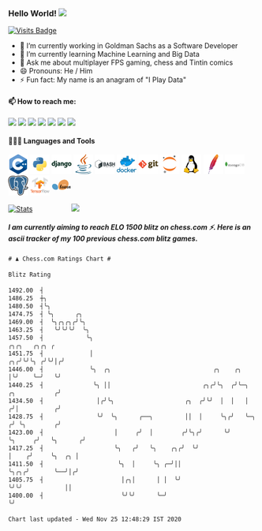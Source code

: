   ### Hello World!  <img src="https://github.com/sciencepal/sciencepal/blob/master/assets/Hi.gif" width="29px">
  [![Visits Badge](https://badges.pufler.dev/visits/sciencepal/sciencepal)](https://badges.pufler.dev/visits/sciencepal/sciencepal)
  
  - 🔭 I’m currently working in Goldman Sachs as a Software Developer
  - 🌱 I’m currently learning Machine Learning and Big Data
  - 💬 Ask me about multiplayer FPS gaming, chess and Tintin comics
  - 😄 Pronouns: He / Him
  - ⚡ Fun fact: My name is an anagram of "I Play Data"
  
  #### 📫 How to reach me:   
  [<img src="https://upload.wikimedia.org/wikipedia/commons/8/83/Steam_icon_logo.svg" width="3.5%"/>](https://steamcommunity.com/id/mongocds/)
  [<img src="https://github.com/sciencepal/sciencepal/blob/master/assets/discord-round.svg" width="3.5%"/>](https://discord.gg/MnUUbHe)
  [<img src="https://img.icons8.com/color/48/000000/twitter.png" width="3.5%"/>](https://twitter.com/sciencepal)
  [<img src="https://img.icons8.com/color/48/000000/linkedin.png" width="3.5%"/>](https://www.linkedin.com/in/adityapal1/)
  [<img src="https://img.icons8.com/fluent/48/000000/facebook-new.png" width="3.5%"/>](https://www.facebook.com/sciencepal/)
  [<img src="https://img.icons8.com/fluent/48/000000/instagram-new.png" width="3.5%"/>](https://www.instagram.com/aditya_sciencepal/)
  <a href="mailto:aditya.pal.science@gmail.com"> <img src="https://img.icons8.com/fluent/48/000000/gmail.png" width="3.5%"/> </a>
  
  #### 👨🏻‍💻 Languages and Tools <br />
  <code><img height="40" src="https://raw.githubusercontent.com/github/explore/80688e429a7d4ef2fca1e82350fe8e3517d3494d/topics/cpp/cpp.png"></code>
  <code><img height="40" src="https://raw.githubusercontent.com/github/explore/80688e429a7d4ef2fca1e82350fe8e3517d3494d/topics/python/python.png"></code>
  <code><img height="40" src="https://raw.githubusercontent.com/github/explore/80688e429a7d4ef2fca1e82350fe8e3517d3494d/topics/django/django.png"></code>
  <code><img height="40" src="https://raw.githubusercontent.com/github/explore/80688e429a7d4ef2fca1e82350fe8e3517d3494d/topics/java/java.png"></code>
  <code><img height="40" src="https://raw.githubusercontent.com/github/explore/80688e429a7d4ef2fca1e82350fe8e3517d3494d/topics/bash/bash.png"></code>
  <code><img height="40" src="https://raw.githubusercontent.com/github/explore/80688e429a7d4ef2fca1e82350fe8e3517d3494d/topics/docker/docker.png"></code>
  <code><img height="40" src="https://raw.githubusercontent.com/github/explore/80688e429a7d4ef2fca1e82350fe8e3517d3494d/topics/git/git.png"></code>
  <code><img height="40" src="https://raw.githubusercontent.com/github/explore/80688e429a7d4ef2fca1e82350fe8e3517d3494d/topics/jupyter-notebook/jupyter-notebook.png"></code>
  <code><img height="40" src="https://raw.githubusercontent.com/github/explore/80688e429a7d4ef2fca1e82350fe8e3517d3494d/topics/linux/linux.png"></code>
  <code><img height="40" src="https://raw.githubusercontent.com/github/explore/80688e429a7d4ef2fca1e82350fe8e3517d3494d/topics/maven/maven.png"></code>
  <code><img height="40" src="https://raw.githubusercontent.com/github/explore/80688e429a7d4ef2fca1e82350fe8e3517d3494d/topics/mongodb/mongodb.png"></code>
  <code><img height="40" src="https://raw.githubusercontent.com/github/explore/80688e429a7d4ef2fca1e82350fe8e3517d3494d/topics/postgresql/postgresql.png"></code>
  <code><img height="40" src="https://raw.githubusercontent.com/github/explore/80688e429a7d4ef2fca1e82350fe8e3517d3494d/topics/tensorflow/tensorflow.png"></code>
  <code><img height="40" src="https://raw.githubusercontent.com/github/explore/80688e429a7d4ef2fca1e82350fe8e3517d3494d/topics/scikit-learn/scikit-learn.png"></code>
  
  [![Stats](https://github-readme-stats.vercel.app/api?username=sciencepal&show_icons=true&theme=radical)](https://github-readme-stats.vercel.app/api?username=sciencepal&show_icons=true&theme=radical)&nbsp; &nbsp; &nbsp; &nbsp; &nbsp; &nbsp; &nbsp; &nbsp; &nbsp; &nbsp; <img src="https://github.com/sciencepal/sciencepal/blob/master/assets/saved.gif" width="195">
  
  ##### I am currently aiming to reach ELO 1500 blitz on chess.com ⚡. Here is an ascii tracker of my 100 previous chess.com blitz games.

  ```
  # ♟︎ Chess.com Ratings Chart #
  
  Blitz Rating

 1492.00  ┤
 1486.25  ┼╮
 1480.50  ┤╰╮
 1474.75  ┤ ╰╮      ╭╮
 1469.00  ┤  ╰╮╭╮╭╮╭╯╰╮
 1463.25  ┤   ╰╯╰╯╰╯  ╰╮
 1457.50  ┤            ╰╮                                                                        ╭╮╭╮   ╭╮╭╮ ╭
 1451.75  ┤             │                                                                     ╭╮╭╯╰╯╰╮ ╭╯╰╯│╭╯
 1446.00  ┤             ╰╮  ╭╮                             ╭╮    ╭╮                           │╰╯    ╰─╯   ╰╯
 1440.25  ┤              ╰╮ ││                          ╭╮╭╯╰╮  ╭╯╰─╮           ╭╮           ╭╯
 1434.50  ┤               │╭╯╰╮                    ╭╮  ╭╯╰╯  │  │   │          ╭╯│          ╭╯
 1428.75  ┤               ╰╯  ╰╮      ╭──╮         ││  │     ╰╮╭╯   ╰─╮       ╭╯ ╰╮        ╭╯
 1423.00  ┤                    │     ╭╯  │        ╭╯╰╮╭╯      ╰╯      ╰╮     ╭╯   ╰╮      ╭╯
 1417.25  ┤                    ╰╮   ╭╯   ╰╮    ╭╮╭╯  ╰╯                │    ╭╯     ╰╮  ╭╮ │
 1411.50  ┤                     ╰╮  │     ╰╮ ╭─╯││                     ╰╮╭╮╭╯       ╰──╯│╭╯
 1405.75  ┤                      │╭╮│      │ │  ╰╯                      ╰╯╰╯            ││
 1400.00  ┤                      ╰╯╰╯      ╰─╯                                          ╰╯

Chart last updated - Wed Nov 25 12:48:29 IST 2020  
  ```
  
